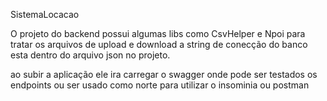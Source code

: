 SistemaLocacao

O projeto do backend  possui algumas libs como CsvHelper e Npoi para tratar os arquivos de upload e download
a string de conecção do banco esta dentro do arquivo json no projeto.

ao subir a aplicação ele ira carregar o swagger onde pode ser testados os endpoints ou ser usado como norte para utilizar o insominia ou postman


